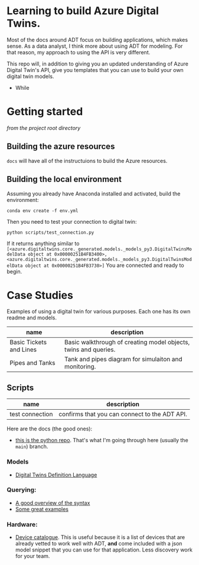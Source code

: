# Learning to build Azure Digital Twins. 

Most of the docs around ADT focus on building applications, which makes sense. As a data analyst, I think more about using ADT for modeling. For that reason, my approach to using the API is very different. 

This repo will, in addition to giving you an updated understanding of Azure Digital Twin's API, give you templates that you can use to build your own digital twin models. 
* While 

# Getting started
_from the project root directory_

## Building the azure resources
`docs` will have all of the instructuions to build the Azure resources.  


## Building the local environment
Assuming you already have Anaconda installed and activated, build the environment:
```
conda env create -f env.yml
```
Then you need to test your connection to digital twin:
```
python scripts/test_connection.py
```
If it returns anything similar to `[<azure.digitaltwins.core._generated.models._models_py3.DigitalTwinsModelData object at 0x00000251B4FB3400>, <azure.digitaltwins.core._generated.models._models_py3.DigitalTwinsModelData object at 0x00000251B4FB3730>]` You are connected and ready to begin. 

# Case Studies
Examples of using a digital twin for various purposes. Each one has its own readme and models. 

| name      | description |
| ----------- | ----------- |
| Basic Tickets and Lines   | Basic walkthrough of creating model objects, twins and queries. |
| Pipes and Tanks   | Tank and pipes diagram for simulaiton and monitoring.  |

## Scripts
| name      | description |
| ----------- | ----------- |
| test connection      | confirms that you can connect to the ADT API.      |


Here are the docs (the good ones):
* [this is the python repo](https://github.com/Azure/azure-sdk-for-python/tree/4559e19e2f3146a49f1eba1706bb798071f4a1f5/sdk/digitaltwins/azure-digitaltwins-core). That's what I'm going through here (usually the `main`) branch.

### Models
* [Digital Twins Definition Language](https://github.com/Azure/opendigitaltwins-dtdl/blob/master/DTDL/v2/dtdlv2.md)

### Querying:
* [A good overview of the syntax](https://docs.microsoft.com/en-us/azure/digital-twins/concepts-query-language) 
* [Some great examples](https://docs.microsoft.com/en-us/azure/digital-twins/how-to-query-graph)

### Hardware:
* [Device catalogue](https://devicecatalog.azure.com/). This is useful because it is a list of devices that are already vetted to work well with ADT, **and** come included with a json model snippet that you can use for that application. Less discovery work for your team. 



